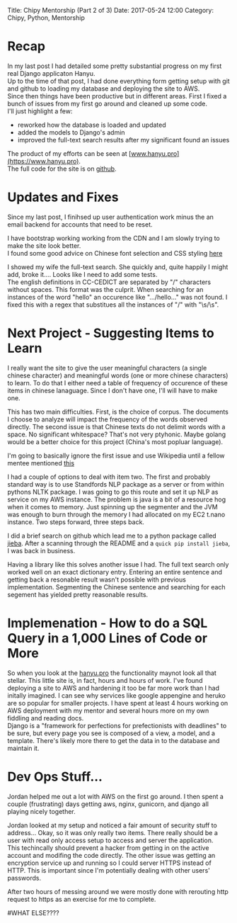  Title: Chipy Mentorship (Part 2 of 3) 
 Date: 2017-05-24 12:00 
 Category: Chipy, Python, Mentorship

# Recap 
In my last post I had detailed some pretty substantial progress on my first real Django applicaton Hanyu.  
Up to the time of that post, I had done everything form getting setup with git and github to loading my database and deploying the site to AWS.  
Since then things have been productive but in different areas.  First I fixed a bunch of issues from my first go around and cleaned up some code.  
I'll just highlight a few:

- reworked how the database is loaded and updated
- added the models to Django's admin
- improved the full-text search results after my significant found an issues 



The product of my efforts can be seen at [www.hanyu.pro](https://www.hanyu.pro).  
The full code for the site is on [github](https://github.com/elmq0022/hanyu/).



# Updates and Fixes
 Since my last post, I finihsed up user authentication work minus the an email backend for accounts that need to be reset.  
 
 I have bootstrap working working from the CDN and I am slowly trying to make the site look better.  
 I found some good advice on Chinese font selection and CSS styling [here](URL) 

 I showed my wife the full-text search.  She quickly and, quite happily I might add, broke it....  Looks like I need to add some tests.  
 The english definitions in CC-CEDICT are separated by "/" characters without spaces.  This format was the culprit.  When searching for an instances 
 of the word "hello" an occurence like ".../hello..." was not found.  I fixed this with a regex that substitues all the instances of "/" with "\s/\s".


# Next Project - Suggesting Items to Learn
 I really want the site to give the user meaningful characters (a single chinese character) and meaningful words (one or more chinese characters) to learn.
 To do that I either need a table of frequency of occurence of these items in chinese lanaguage.  Since I don't have one, I'll will have to make one.

 This has two main difficulties.  First, is the choice of corpus.  The documents I choose to analyze will impact the frequency of the words observed directly. 
 The second issue is that Chinese texts do not delimit words with a space. No significant whitespace?  That's not very ptyhonic.  Maybe golang would be a better
 choice for this project (China's most popluar language).

 I'm going to basically ignore the first issue and use Wikipedia until a fellow mentee mentioned [this](http://www.lancaster.ac.uk/fass/projects/corpus/UCLA/)

  I had a couple of options to deal with item two.  The first and probably standard way is to use 
  Standfords NLP package as a server or from within pythons NLTK package.  I was going to go this route and set it up NLP as service on my AWS instance.  The problem is java is a bit of a resource hog when it comes to memory. Just spinning up the segmenter and the JVM was enough to burn through the memory I had allocated on my EC2 t.nano instance.  Two steps forward, three steps back.  

 I did a brief search on github which lead me to a python package called [jieba](LINK). After a scanning through the README and a `quick pip install jieba`, I was back in business.   
  

 Having a library like this solves another issue I had. The full text search only worked well on an exact dictionary entry.  Entering an entire sentence
 and getting back a resonable result wasn't possible with previous implementation.  Segmenting the Chinese sentence and searching for each segement has yielded pretty reasonable results. 

 # Implemenation - How to do a SQL Query in a 1,000 Lines of Code or More
 So when you look at the [hanyu.pro](https://www.hanyu.pro) the functionality maynot look all that stellar.  This little site is, in fact, hours and hours of work.  I've found deploying a site to AWS and hardening it too be far more work than I had initally imagined.  I can see why services like google appengine and heruko are
 so popular for smaller projects. I have spent at least 4 hours working on AWS deployment with my mentor and several hours more on my own fiddling and reading docs.  
 Django is a "framework for perfections for prefectionists with deadlines" to be sure, but every page you see is composed of a view, a model, and a template.  There's likely more there to get the data in to the database and maintain it.  

# Dev Ops Stuff...
Jordan helped me out a lot with AWS on the first go around.  I then spent a couple (frustrating) days getting aws, nginx, gunicorn, and django all playing 
nicely together.  

Jordan looked at my setup and noticed a fair amount of security stuff to address...
Okay, so it was only really two items.  There really should be a user with read only access setup to access and server the application.  
This techincally should prevent a hacker from getting in on the active account and modifing the code directly.  The other issue was getting an 
encryption service up and running so I could server HTTPS instead of HTTP.  This is important since I'm potentially dealing with other users' 
passwords.  

After two hours of messing around we were mostly done with rerouting http request to https as an exercise for me to complete.  


#WHAT ELSE????
